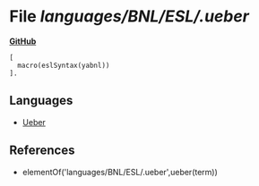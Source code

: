 # File _languages/BNL/ESL/.ueber_
**[GitHub](https://github.com/softlang/yas/blob/master/languages/BNL/ESL/.ueber)**
```
[
  macro(eslSyntax(yabnl))
].
```

## Languages
* [Ueber](../languages/Ueber.md)

## References
* elementOf('languages/BNL/ESL/.ueber',ueber(term))
